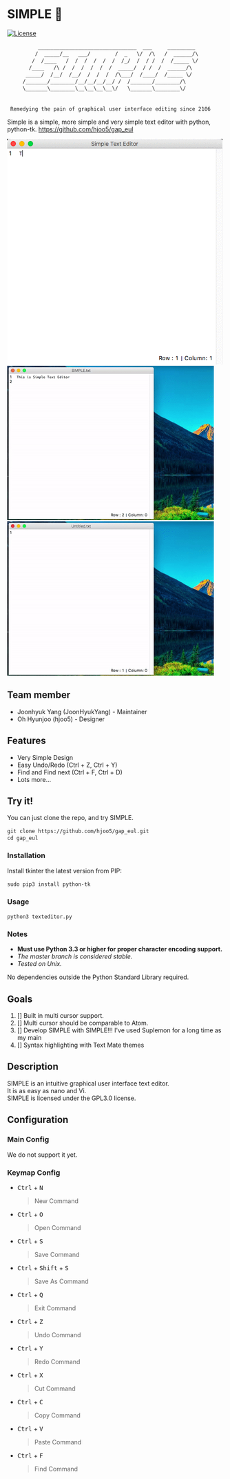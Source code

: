 SIMPLE :memo:
=============

[![License](https://img.shields.io/badge/license-GPL3.0-green.svg)](https://opensource.org/licenses/GPL3.0)

              ________________________________  ___     _________
             /  _____/__   ___/        /  _   \/  /\   /  ______/\
            /  /____   /  /  /  /  /  /  /_/  /  / /  /  /_____ \/
           /____   /\ /  /  /  /  /  /  _____/  / /  /  ______/\
          _____/  /__/  /__/  /  /  /  /\___/  /____/  /_____ \/
         /_______/________/__/__/__/__/ /  /_______/________/\
         \_______\________\__\__\__\__\/   \_______\________\/


     Remedying the pain of graphical user interface editing since 2106


Simple is a simple, more simple and very simple text editor with python, python-tk. https://github.com/hjoo5/gap_eul  


![SIMPLE in action](https://github.com/hjoo5/gap_eul/blob/master/image/01.gif?raw=true)  
![Save in action](https://github.com/hjoo5/gap_eul/blob/master/image/02.gif?raw=true)
![Open in action](https://github.com/hjoo5/gap_eul/blob/master/image/03.gif?raw=true)  

## Team member
 * Joonhyuk Yang (JoonHyukYang) - Maintainer
 * Oh Hyunjoo (hjoo5) - Designer


## Features
 * Very Simple Design
 * Easy Undo/Redo (Ctrl + Z, Ctrl + Y)
 * Find and Find next (Ctrl + F, Ctrl + D)
 * Lots more...


## Try it!

You can just clone the repo, and try SIMPLE.

    git clone https://github.com/hjoo5/gap_eul.git
    cd gap_eul

### Installation

Install tkinter the latest version from PIP:

    sudo pip3 install python-tk

### Usage

    python3 texteditor.py

### Notes
 - **Must use Python 3.3 or higher for proper character encoding support.**
 - *The master branch is considered stable.*
 - *Tested on Unix.*

No dependencies outside the Python Standard Library required.

## Goals
 1. [] Built in multi cursor support.
 2. [] Multi cursor should be comparable to Atom.
 3. [] Develop SIMPLE with SIMPLE!!! I've used Suplemon for a long time as my main
 4. [] Syntax highlighting with Text Mate themes

## Description
SIMPLE is an intuitive graphical user interface text editor.  
It is as easy as nano and Vi.  
SIMPLE is licensed under the GPL3.0 license.

## Configuration

### Main Config
We do not support it yet.


### Keymap Config

 * <kbd>Ctrl</kbd> + <kbd>N</kbd>
   > New Command

 * <kbd>Ctrl</kbd> + <kbd>O</kbd>
   > Open Command

 * <kbd>Ctrl</kbd> + <kbd>S</kbd>
   > Save Command

 * <kbd>Ctrl</kbd> + <kbd>Shift</kbd> + <kbd>S</kbd>
   > Save As Command

 * <kbd>Ctrl</kbd> + <kbd>Q</kbd>
   > Exit Command

 * <kbd>Ctrl</kbd> + <kbd>Z</kbd>
   > Undo Command

 * <kbd>Ctrl</kbd> + <kbd>Y</kbd>
   > Redo Command

 * <kbd>Ctrl</kbd> + <kbd>X</kbd>
   > Cut Command

 * <kbd>Ctrl</kbd> + <kbd>C</kbd>
   > Copy Command

 * <kbd>Ctrl</kbd> + <kbd>V</kbd>
   > Paste Command

 * <kbd>Ctrl</kbd> + <kbd>F</kbd>
   > Find Command
